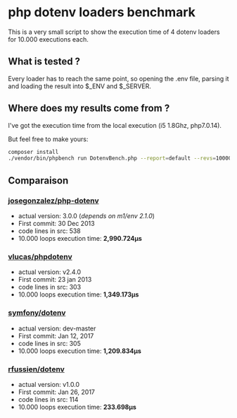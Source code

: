 # php dotenv loaders benchmark

This is a very small script to show the execution time of 4 dotenv loaders for
10.000 executions each.

## What is tested ?

Every loader has to reach the same point, so opening the .env file, parsing it
and loading the result into $_ENV and $_SERVER.

## Where does my results come from ?

I've got the execution time from the local execution (i5 1.8Ghz, php7.0.14).

But feel free to make yours:
```bash
composer install
./vendor/bin/phpbench run DotenvBench.php --report=default --revs=10000
```

## Comparaison

### [josegonzalez/php-dotenv](https://github.com/josegonzalez/php-dotenv)
 - actual version: 3.0.0 (_depends on m1/env 2.1.0_)
 - First commit: 30 Dec 2013
 - code lines in src: 538
 - 10.000 loops execution time: **2,990.724μs**

### [vlucas/phpdotenv](https://github.com/vlucas/phpdotenv)
 - actual version: v2.4.0
 - First commit: 23 jan 2013
 - code lines in src: 303
 - 10.000 loops execution time: **1,349.173μs**

### [symfony/dotenv](https://github.com/symfony/dotenv)
 - actual version: dev-master
 - First commit: Jan 12, 2017
 - code lines in src: 305
 - 10.000 loops execution time: **1,209.834μs**

### [rfussien/dotenv](https://github.com/rfussien/dotenv)
 - actual version: v1.0.0
 - First commit: Jan 26, 2017
 - code lines in src: 114
 - 10.000 loops execution time: **233.698μs**
